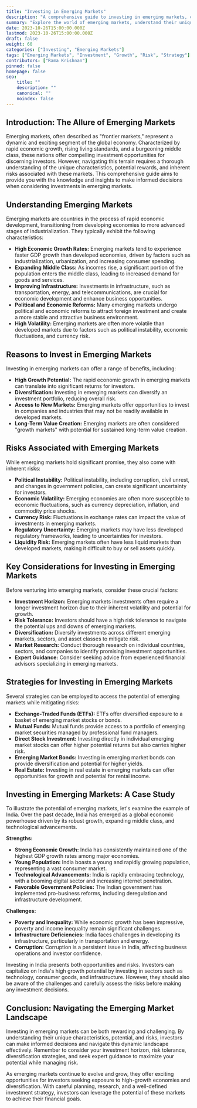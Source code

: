 ```yaml
---
title: "Investing in Emerging Markets"
description: "A comprehensive guide to investing in emerging markets, covering their potential, risks, and strategies for successful investment."
summary: "Explore the world of emerging markets, understand their unique characteristics, and learn how to navigate the opportunities and risks associated with investing in these dynamic economies."
date: 2023-10-26T15:00:00.000Z
lastmod: 2023-10-26T15:00:00.000Z
draft: false
weight: 60
categories: ["Investing", "Emerging Markets"]
tags: ["Emerging Markets", "Investment", "Growth", "Risk", "Strategy"]
contributors: ["Rama Krishnan"]
pinned: false
homepage: false
seo:
    title: ""
    description: ""
    canonical: ""
    noindex: false
---
```


## Introduction: The Allure of Emerging Markets

Emerging markets, often described as "frontier markets," represent a dynamic and exciting segment of the global economy. Characterized by rapid economic growth, rising living standards, and a burgeoning middle class, these nations offer compelling investment opportunities for discerning investors. However, navigating this terrain requires a thorough understanding of the unique characteristics, potential rewards, and inherent risks associated with these markets. This comprehensive guide aims to provide you with the knowledge and insights to make informed decisions when considering investments in emerging markets.

## Understanding Emerging Markets

Emerging markets are countries in the process of rapid economic development, transitioning from developing economies to more advanced stages of industrialization. They typically exhibit the following characteristics:

* **High Economic Growth Rates:** Emerging markets tend to experience faster GDP growth than developed economies, driven by factors such as industrialization, urbanization, and increasing consumer spending.
* **Expanding Middle Class:** As incomes rise, a significant portion of the population enters the middle class, leading to increased demand for goods and services.
* **Improving Infrastructure:** Investments in infrastructure, such as transportation, energy, and telecommunications, are crucial for economic development and enhance business opportunities.
* **Political and Economic Reforms:** Many emerging markets undergo political and economic reforms to attract foreign investment and create a more stable and attractive business environment.
* **High Volatility:** Emerging markets are often more volatile than developed markets due to factors such as political instability, economic fluctuations, and currency risk.

## Reasons to Invest in Emerging Markets

Investing in emerging markets can offer a range of benefits, including:

* **High Growth Potential:** The rapid economic growth in emerging markets can translate into significant returns for investors.
* **Diversification:** Investing in emerging markets can diversify an investment portfolio, reducing overall risk.
* **Access to New Markets:** Emerging markets offer opportunities to invest in companies and industries that may not be readily available in developed markets.
* **Long-Term Value Creation:** Emerging markets are often considered "growth markets" with potential for sustained long-term value creation.

## Risks Associated with Emerging Markets

While emerging markets hold significant promise, they also come with inherent risks:

* **Political Instability:** Political instability, including corruption, civil unrest, and changes in government policies, can create significant uncertainty for investors.
* **Economic Volatility:** Emerging economies are often more susceptible to economic fluctuations, such as currency depreciation, inflation, and commodity price shocks.
* **Currency Risk:** Fluctuations in exchange rates can impact the value of investments in emerging markets.
* **Regulatory Uncertainty:** Emerging markets may have less developed regulatory frameworks, leading to uncertainties for investors.
* **Liquidity Risk:** Emerging markets often have less liquid markets than developed markets, making it difficult to buy or sell assets quickly.

## Key Considerations for Investing in Emerging Markets

Before venturing into emerging markets, consider these crucial factors:

* **Investment Horizon:** Emerging markets investments often require a longer investment horizon due to their inherent volatility and potential for growth.
* **Risk Tolerance:** Investors should have a high risk tolerance to navigate the potential ups and downs of emerging markets.
* **Diversification:** Diversify investments across different emerging markets, sectors, and asset classes to mitigate risk.
* **Market Research:** Conduct thorough research on individual countries, sectors, and companies to identify promising investment opportunities.
* **Expert Guidance:** Consider seeking advice from experienced financial advisors specializing in emerging markets.

## Strategies for Investing in Emerging Markets

Several strategies can be employed to access the potential of emerging markets while mitigating risks:

* **Exchange-Traded Funds (ETFs):** ETFs offer diversified exposure to a basket of emerging market stocks or bonds.
* **Mutual Funds:** Mutual funds provide access to a portfolio of emerging market securities managed by professional fund managers.
* **Direct Stock Investment:** Investing directly in individual emerging market stocks can offer higher potential returns but also carries higher risk.
* **Emerging Market Bonds:** Investing in emerging market bonds can provide diversification and potential for higher yields.
* **Real Estate:** Investing in real estate in emerging markets can offer opportunities for growth and potential for rental income.

## Investing in Emerging Markets: A Case Study

To illustrate the potential of emerging markets, let's examine the example of India. Over the past decade, India has emerged as a global economic powerhouse driven by its robust growth, expanding middle class, and technological advancements.

**Strengths:**

* **Strong Economic Growth:** India has consistently maintained one of the highest GDP growth rates among major economies.
* **Young Population:** India boasts a young and rapidly growing population, representing a vast consumer market.
* **Technological Advancements:** India is rapidly embracing technology, with a booming digital sector and increasing internet penetration.
* **Favorable Government Policies:** The Indian government has implemented pro-business reforms, including deregulation and infrastructure development.

**Challenges:**

* **Poverty and Inequality:** While economic growth has been impressive, poverty and income inequality remain significant challenges.
* **Infrastructure Deficiencies:** India faces challenges in developing its infrastructure, particularly in transportation and energy.
* **Corruption:** Corruption is a persistent issue in India, affecting business operations and investor confidence.

Investing in India presents both opportunities and risks. Investors can capitalize on India's high growth potential by investing in sectors such as technology, consumer goods, and infrastructure. However, they should also be aware of the challenges and carefully assess the risks before making any investment decisions.

## Conclusion: Navigating the Emerging Market Landscape

Investing in emerging markets can be both rewarding and challenging. By understanding their unique characteristics, potential, and risks, investors can make informed decisions and navigate this dynamic landscape effectively. Remember to consider your investment horizon, risk tolerance, diversification strategies, and seek expert guidance to maximize your potential while managing risk.

As emerging markets continue to evolve and grow, they offer exciting opportunities for investors seeking exposure to high-growth economies and diversification. With careful planning, research, and a well-defined investment strategy, investors can leverage the potential of these markets to achieve their financial goals.
